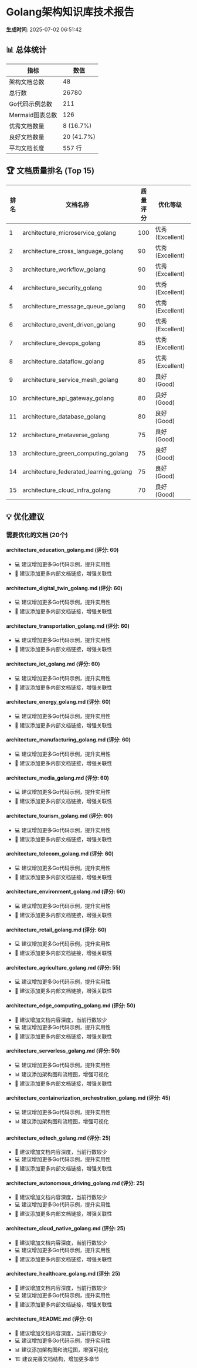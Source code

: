 # Golang架构知识库技术报告

**生成时间**: 2025-07-02 06:51:42

## 📊 总体统计

| 指标 | 数值 |
|------|------|
| 架构文档总数 | 48 |
| 总行数 | 26780 |
| Go代码示例总数 | 211 |
| Mermaid图表总数 | 126 |
| 优秀文档数量 | 8 (16.7%) |
| 良好文档数量 | 20 (41.7%) |
| 平均文档长度 | 557 行 |

## 🏆 文档质量排名 (Top 15)

| 排名 | 文档名称 | 质量评分 | 优化等级 | 行数 | Go代码 | 图表 |
|------|----------|----------|----------|------|--------|------|
| 1 | architecture_microservice_golang | 100 | 优秀 (Excellent) | 589 | 13 | 7 |
| 2 | architecture_cross_language_golang | 90 | 优秀 (Excellent) | 520 | 15 | 2 |
| 3 | architecture_workflow_golang | 90 | 优秀 (Excellent) | 703 | 15 | 3 |
| 4 | architecture_security_golang | 90 | 优秀 (Excellent) | 951 | 16 | 1 |
| 5 | architecture_message_queue_golang | 90 | 优秀 (Excellent) | 1128 | 12 | 2 |
| 6 | architecture_event_driven_golang | 90 | 优秀 (Excellent) | 614 | 10 | 2 |
| 7 | architecture_devops_golang | 85 | 优秀 (Excellent) | 1111 | 12 | 2 |
| 8 | architecture_dataflow_golang | 85 | 优秀 (Excellent) | 918 | 5 | 3 |
| 9 | architecture_service_mesh_golang | 80 | 良好 (Good) | 1697 | 6 | 1 |
| 10 | architecture_api_gateway_golang | 80 | 良好 (Good) | 1242 | 11 | 0 |
| 11 | architecture_database_golang | 80 | 良好 (Good) | 706 | 8 | 1 |
| 12 | architecture_metaverse_golang | 75 | 良好 (Good) | 615 | 5 | 3 |
| 13 | architecture_green_computing_golang | 75 | 良好 (Good) | 643 | 5 | 3 |
| 14 | architecture_federated_learning_golang | 75 | 良好 (Good) | 657 | 5 | 3 |
| 15 | architecture_cloud_infra_golang | 70 | 良好 (Good) | 528 | 2 | 3 |

## 💡 优化建议

### 需要优化的文档 (20个)

#### architecture_education_golang.md (评分: 60)

- 💻 建议增加更多Go代码示例，提升实用性
- 🔗 建议添加更多内部文档链接，增强关联性

#### architecture_digital_twin_golang.md (评分: 60)

- 💻 建议增加更多Go代码示例，提升实用性
- 🔗 建议添加更多内部文档链接，增强关联性

#### architecture_transportation_golang.md (评分: 60)

- 💻 建议增加更多Go代码示例，提升实用性
- 🔗 建议添加更多内部文档链接，增强关联性

#### architecture_iot_golang.md (评分: 60)

- 💻 建议增加更多Go代码示例，提升实用性
- 🔗 建议添加更多内部文档链接，增强关联性

#### architecture_energy_golang.md (评分: 60)

- 💻 建议增加更多Go代码示例，提升实用性
- 🔗 建议添加更多内部文档链接，增强关联性

#### architecture_manufacturing_golang.md (评分: 60)

- 💻 建议增加更多Go代码示例，提升实用性
- 🔗 建议添加更多内部文档链接，增强关联性

#### architecture_media_golang.md (评分: 60)

- 💻 建议增加更多Go代码示例，提升实用性
- 🔗 建议添加更多内部文档链接，增强关联性

#### architecture_tourism_golang.md (评分: 60)

- 💻 建议增加更多Go代码示例，提升实用性
- 🔗 建议添加更多内部文档链接，增强关联性

#### architecture_telecom_golang.md (评分: 60)

- 💻 建议增加更多Go代码示例，提升实用性
- 🔗 建议添加更多内部文档链接，增强关联性

#### architecture_environment_golang.md (评分: 60)

- 💻 建议增加更多Go代码示例，提升实用性
- 🔗 建议添加更多内部文档链接，增强关联性

#### architecture_retail_golang.md (评分: 60)

- 💻 建议增加更多Go代码示例，提升实用性
- 🔗 建议添加更多内部文档链接，增强关联性

#### architecture_agriculture_golang.md (评分: 55)

- 💻 建议增加更多Go代码示例，提升实用性
- 🔗 建议添加更多内部文档链接，增强关联性

#### architecture_edge_computing_golang.md (评分: 50)

- 📝 建议增加文档内容深度，当前行数较少
- 💻 建议增加更多Go代码示例，提升实用性
- 🔗 建议添加更多内部文档链接，增强关联性

#### architecture_serverless_golang.md (评分: 50)

- 💻 建议增加更多Go代码示例，提升实用性
- 📊 建议添加架构图和流程图，增强可视化
- 🔗 建议添加更多内部文档链接，增强关联性

#### architecture_containerization_orchestration_golang.md (评分: 45)

- 💻 建议增加更多Go代码示例，提升实用性
- 📊 建议添加架构图和流程图，增强可视化

#### architecture_edtech_golang.md (评分: 25)

- 📝 建议增加文档内容深度，当前行数较少
- 💻 建议增加更多Go代码示例，提升实用性
- 🔗 建议添加更多内部文档链接，增强关联性

#### architecture_autonomous_driving_golang.md (评分: 25)

- 📝 建议增加文档内容深度，当前行数较少
- 💻 建议增加更多Go代码示例，提升实用性
- 🔗 建议添加更多内部文档链接，增强关联性

#### architecture_cloud_native_golang.md (评分: 25)

- 📝 建议增加文档内容深度，当前行数较少
- 💻 建议增加更多Go代码示例，提升实用性
- 🔗 建议添加更多内部文档链接，增强关联性

#### architecture_healthcare_golang.md (评分: 25)

- 📝 建议增加文档内容深度，当前行数较少
- 💻 建议增加更多Go代码示例，提升实用性
- 🔗 建议添加更多内部文档链接，增强关联性

#### architecture_README.md (评分: 0)

- 📝 建议增加文档内容深度，当前行数较少
- 💻 建议增加更多Go代码示例，提升实用性
- 📊 建议添加架构图和流程图，增强可视化
- 🏗️ 建议完善文档结构，增加更多章节
